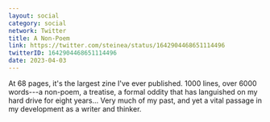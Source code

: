 ```yaml
---
layout: social
category: social
network: Twitter
title: A Non-Poem
link: https://twitter.com/steinea/status/1642904468651114496
twitterID: 1642904468651114496
date: 2023-04-03
---
```


At 68 pages, it's the largest zine I've ever published. 1000 lines, over 6000 words---a non-poem, a treatise, a formal oddity that has languished on my hard drive for eight years... Very much of my past, and yet a vital passage in my development as a writer and thinker.
